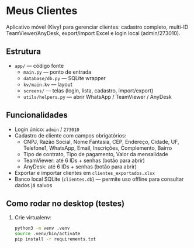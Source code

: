 # Meus Clientes

Aplicativo móvel (Kivy) para gerenciar clientes: cadastro completo, multi-ID TeamViewer/AnyDesk, export/import Excel e login local (admin/273010).

## Estrutura
- `app/` — código fonte
  - `main.py` — ponto de entrada
  - `database/db.py` — SQLite wrapper
  - `kv/main.kv` — layout
  - `screens/` — telas (login, lista, cadastro, import/export)
  - `utils/helpers.py` — abrir WhatsApp / TeamViewer / AnyDesk

## Funcionalidades
- Login único: `admin` / `273010`
- Cadastro de cliente com campos obrigatórios:
  - CNPJ, Razão Social, Nome Fantasia, CEP, Endereço, Cidade, UF, Telefone1, WhatsApp, Email, Inscrições, Complemento, Bairro
  - Tipo de contrato, Tipo de pagamento, Valor da mensalidade
  - TeamViewer: até 6 IDs + senhas (botão para abrir)
  - AnyDesk: até 6 IDs + senhas (botão para abrir)
- Exportar e importar clientes em `clientes_exportados.xlsx`
- Banco local SQLite (`clientes.db`) — permite uso offline para consultar dados já salvos

## Como rodar no desktop (testes)
1. Crie virtualenv:
   ```bash
   python3 -m venv .venv
   source .venv/bin/activate
   pip install -r requirements.txt


